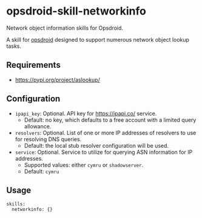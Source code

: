 # opsdroid-skill-networkinfo
Network object information skills for Opsdroid.

A skill for [opsdroid](https://github.com/opsdroid/opsdroid) designed to
support numerous network object lookup tasks.

## Requirements

- <https://pypi.org/project/aslookup/>

## Configuration

- `ipapi_key`: Optional. API key for <https://ipapi.co/> service.
    - Default: no key, which defaults to a free account with a limited query
      allowance.
- `resolvers`: Optional. List of one or more IP addresses of resolvers to use
  for resolving DNS queries.
    - Default: the local stub resolver configuration will be used.
- `service`: Optional. Service to utilize for querying ASN information for IP
  addresses.
    - Supported values: either `cymru` or `shadowserver`.
    - Default: `cymru`

## Usage

```
skills:
  networkinfo: {}
```

